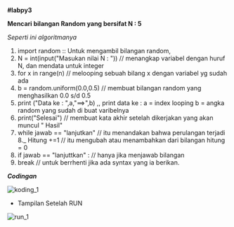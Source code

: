 **#labpy3**

**Mencari bilangan Random yang bersifat N : 5**
                            
*Seperti ini algoritmanya*

1. import random :: Untuk mengambil bilangan random,
2. N = int(input("Masukan nilai N : ")) // menangkap variabel dengan huruf N, dan mendata untuk integer
3. for x in range(n) // melooping sebuah bilang x dengan variabel yg sudah ada
4. b = random.uniform(0.0,0.5) // membuat bilangan random yang menghasilkan 0.0 s/d 0.5
5. print ("Data ke : ",a,"==>",b) ,, print data ke : a = index looping b = angka random yang sudah di buat varibelnya
6. print("Selesai") // membuat kata akhir setelah dikerjakan yang akan muncul " Hasil"
7. while jawab == "lanjutkan" // itu menandakan bahwa perulangan terjadi 8._ Hitung +=1 // itu mengubah atau menambahkan dari bilangan hitung = 0
8. if jawab == "lanjuttkan" : // hanya jika menjawab bilangan
9. break // untuk berrhenti jika ada syntax yang ia berikan.

**_Codingan_**

![koding_1](https://user-images.githubusercontent.com/46749350/53181361-fd230300-3629-11e9-878c-aabde99f3e16.jpg)


- Tampilan Setelah RUN

![run_1](https://user-images.githubusercontent.com/46749350/53181534-4a06d980-362a-11e9-9555-b383f05f5517.jpg)
